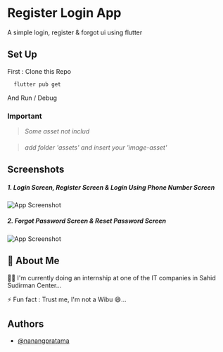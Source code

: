 
# Register Login App

A simple login, register & forgot ui using flutter 


## Set Up

First : Clone this Repo


```bash
  flutter pub get
```

And Run / Debug

### Important
> _Some asset not includ_ 
####
> _add folder 'assets' and insert your 'image-asset'_ 
    
## Screenshots
##### 1. Login Screen, Register Screen & Login Using Phone Number Screen
####

![App Screenshot](https://github.com/nanangpratama99/Login-Register-App/assets/111034379/df2fa8ac-8a6e-4fcc-8821-85b30d6a2f90)

##### 2. Forgot Password Screen & Reset Password Screen
####

![App Screenshot](https://github.com/nanangpratama99/Login-Register-App/assets/111034379/9980b1f3-9c18-484c-b0eb-b7b7d7982a3c)


## 🚀 About Me
👩‍💻 I'm currently doing an internship at one of the IT companies in Sahid Sudirman Center...

⚡️ Fun fact : Trust me, I'm not a Wibu 😄...


## Authors

- [@nanangpratama](https://github.com/nanangpratama99)

